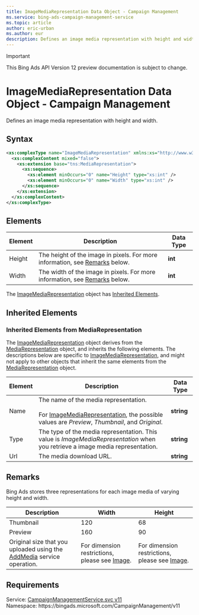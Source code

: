 ```yaml
---
title: ImageMediaRepresentation Data Object - Campaign Management
ms.service: bing-ads-campaign-management-service
ms.topic: article
author: eric-urban
ms.author: eur
description: Defines an image media representation with height and width.
---
```

> [!IMPORTANT]
> This Bing Ads API Version 12 preview documentation is subject to change.
# ImageMediaRepresentation Data Object - Campaign Management
Defines an image media representation with height and width.

## Syntax
```xml
<xs:complexType name="ImageMediaRepresentation" xmlns:xs="http://www.w3.org/2001/XMLSchema">
  <xs:complexContent mixed="false">
    <xs:extension base="tns:MediaRepresentation">
      <xs:sequence>
        <xs:element minOccurs="0" name="Height" type="xs:int" />
        <xs:element minOccurs="0" name="Width" type="xs:int" />
      </xs:sequence>
    </xs:extension>
  </xs:complexContent>
</xs:complexType>
```

## <a name="elements"></a>Elements

|Element|Description|Data Type|
|-----------|---------------|-------------|
|<a name="height"></a>Height|The height of the image in pixels. For more information, see [Remarks](#remarks) below.|**int**|
|<a name="width"></a>Width|The width of the image in pixels. For more information, see [Remarks](#remarks) below.|**int**|

The [ImageMediaRepresentation](imagemediarepresentation.md) object has [Inherited Elements](#inheritedelements).

## <a name="inheritedelements"></a>Inherited Elements

### <a name="inheritedelementsmediarepresentation"></a>Inherited Elements from MediaRepresentation
The [ImageMediaRepresentation](imagemediarepresentation.md) object derives from the [MediaRepresentation](mediarepresentation.md) object, and inherits the following elements. The descriptions below are specific to [ImageMediaRepresentation](imagemediarepresentation.md), and might not apply to other objects that inherit the same elements from the [MediaRepresentation](mediarepresentation.md) object.  

|Element|Description|Data Type|
|-----------|---------------|-------------|
|<a name="name"></a>Name|The name of the media representation.<br /><br />For [ImageMediaRepresentation](../campaign-management-service/imagemediarepresentation.md), the possible values are *Preview*, *Thumbnail*, and *Original*.|**string**|
|<a name="type"></a>Type|The type of the media representation. This value is *ImageMediaRepresentation* when you retrieve a image media representation. |**string**|
|<a name="url"></a>Url|The media download URL.|**string**|

## <a name="remarks"></a>Remarks
Bing Ads stores three representations for each image media of varying height and width.

|Description|Width|Height|
|---------------|---------|----------|
|Thumbnail|120|68|
|Preview|160|90|
|Original size that you uploaded using the [AddMedia](../campaign-management-service/addmedia.md) service operation.|For dimension restrictions, please see [Image](../campaign-management-service/image.md).|For dimension restrictions, please see [Image](../campaign-management-service/image.md).|

## Requirements
Service: [CampaignManagementService.svc v11](https://campaign.api.bingads.microsoft.com/Api/Advertiser/CampaignManagement/v11/CampaignManagementService.svc)  
Namespace: https\://bingads.microsoft.com/CampaignManagement/v11  

